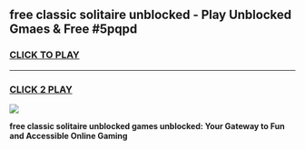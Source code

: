 
## free classic solitaire unblocked - Play Unblocked Gmaes & Free #5pqpd
<h3>
<a href="https://news.freeplayer.one?title=free_classic_solitaire_unblocked&ref=24F">CLICK TO PLAY</a></h3>
<hr>

<h3>
<a href="https://news.freeplayer.one?title=free_classic_solitaire_unblocked&ref=24F">CLICK 2 PLAY</a>
  
</h3>

<a href="https://news.freeplayer.one?title=free_classic_solitaire_unblocked&ref=24F/"><img src="https://clearcache.store/games.png"></a>


**free classic solitaire unblocked games unblocked: Your Gateway to Fun and Accessible Online Gaming**
